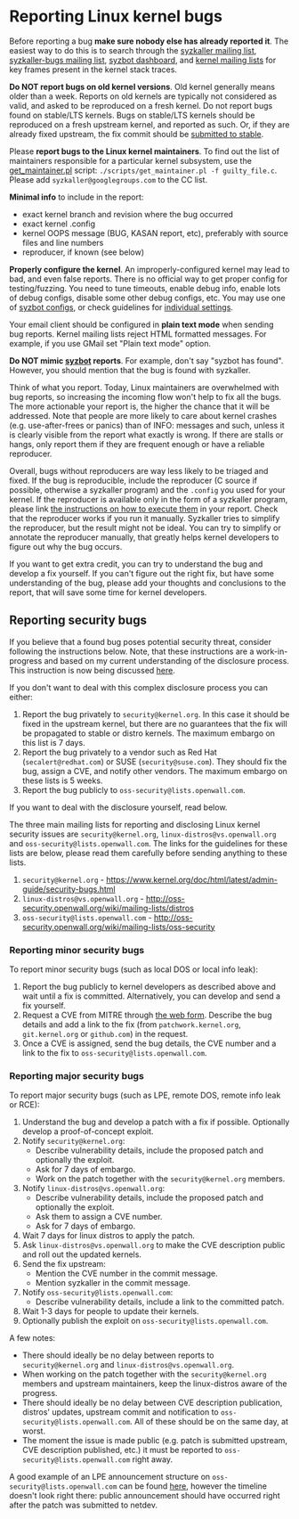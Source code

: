 # Reporting Linux kernel bugs

Before reporting a bug **make sure nobody else has already reported it**. The easiest way to do
this is to search through the [syzkaller mailing list](https://groups.google.com/forum/#!forum/syzkaller),
[syzkaller-bugs mailing list](https://groups.google.com/forum/#!forum/syzkaller-bugs),
[syzbot dashboard](https://syzkaller.appspot.com/upstream),
and [kernel mailing lists](https://lore.kernel.org/) for key frames present in the kernel stack traces.

**Do NOT report bugs on old kernel versions**.
Old kernel generally means older than a week. Reports on old kernels are typically not considered as valid,
and asked to be reproduced on a fresh kernel. Do not report bugs found on stable/LTS kernels.
Bugs on stable/LTS kernels should be reproduced on a fresh upstream kernel, and reported as such.
Or, if they are already fixed upstream, the fix commit should be
[submitted to stable](https://www.kernel.org/doc/html/next/process/stable-kernel-rules.html).

Please **report bugs to the Linux kernel maintainers**.
To find out the list of maintainers responsible for a particular kernel subsystem, use the [get_maintainer.pl](https://github.com/torvalds/linux/blob/master/scripts/get_maintainer.pl) script: `./scripts/get_maintainer.pl -f guilty_file.c`. Please add `syzkaller@googlegroups.com` to the CC list.

**Minimal info** to include in the report:
 - exact kernel branch and revision where the bug occurred
 - exact kernel .config
 - kernel OOPS message (BUG, KASAN report, etc), preferably with source files and line numbers
 - reproducer, if known (see below)

**Properly configure the kernel**.
An improperly-configured kernel may lead to bad, and even false reports. There is no official way to get
proper config for testing/fuzzing. You need to tune timeouts, enable debug info, enable lots of debug configs,
disable some other debug configs, etc. You may use one of
[syzbot configs](/dashboard/config/linux/upstream-apparmor-kasan.config), or check guidelines for
[individual settings](/dashboard/config/linux/bits).

Your email client should be configured in **plain text mode** when sending bug reports.
Kernel mailing lists reject HTML formatted messages. For example, if you use GMail set "Plain text mode" option.

**Do NOT mimic [syzbot](/docs/syzbot.md) reports**.
For example, don't say "syzbot has found". However, you should mention that the bug is found with syzkaller.

Think of what you report. Today, Linux maintainers are overwhelmed with bug reports, so increasing the incoming flow won't help to fix all the bugs.
The more actionable your report is, the higher the chance that it will be addressed.
Note that people are more likely to care about kernel crashes (e.g. use-after-frees or panics) than of INFO: messages and such, unless it is clearly visible from the report what exactly is wrong.
If there are stalls or hangs, only report them if they are frequent enough or have a reliable reproducer.

Overall, bugs without reproducers are way less likely to be triaged and fixed.
If the bug is reproducible, include the reproducer (C source if possible, otherwise a syzkaller program) and the `.config` you used for your kernel.
If the reproducer is available only in the form of a syzkaller program, please link [the instructions on how to execute them](/docs/executing_syzkaller_programs.md) in your report.
Check that the reproducer works if you run it manually.
Syzkaller tries to simplify the reproducer, but the result might not be ideal.
You can try to simplify or annotate the reproducer manually, that greatly helps kernel developers to figure out why the bug occurs.

If you want to get extra credit, you can try to understand the bug and develop a fix yourself.
If you can't figure out the right fix, but have some understanding of the bug, please add your thoughts and conclusions to the report, that will save some time for kernel developers.

## Reporting security bugs

If you believe that a found bug poses potential security threat, consider following the instructions below.
Note, that these instructions are a work-in-progress and based on my current understanding of the disclosure process.
This instruction is now being discussed [here](http://seclists.org/oss-sec/2017/q3/242).

If you don't want to deal with this complex disclosure process you can either:

1. Report the bug privately to `security@kernel.org`. In this case it should be fixed in the upstream kernel, but there are no guarantees that the fix will be propagated to stable or distro kernels. The maximum embargo on this list is 7 days.
2. Report the bug privately to a vendor such as Red Hat (`secalert@redhat.com`) or SUSE (`security@suse.com`). They should fix the bug, assign a CVE, and notify other vendors. The maximum embargo on these lists is 5 weeks.
3. Report the bug publicly to `oss-security@lists.openwall.com`.

If you want to deal with the disclosure yourself, read below.

The three main mailing lists for reporting and disclosing Linux kernel security issues are `security@kernel.org`, `linux-distros@vs.openwall.org` and `oss-security@lists.openwall.com`.
The links for the guidelines for these lists are below, please read them carefully before sending anything to these lists.

1. `security@kernel.org` - https://www.kernel.org/doc/html/latest/admin-guide/security-bugs.html
2. `linux-distros@vs.openwall.org` - http://oss-security.openwall.org/wiki/mailing-lists/distros
3. `oss-security@lists.openwall.com` - http://oss-security.openwall.org/wiki/mailing-lists/oss-security

### Reporting minor security bugs

To report minor security bugs (such as local DOS or local info leak):

1. Report the bug publicly to kernel developers as described above and wait until a fix is committed. Alternatively, you can develop and send a fix yourself.
2. Request a CVE from MITRE through [the web form](https://cveform.mitre.org/). Describe the bug details and add a link to the fix (from `patchwork.kernel.org`, `git.kernel.org` or `github.com`) in the request.
3. Once a CVE is assigned, send the bug details, the CVE number and a link to the fix to `oss-security@lists.openwall.com`.

### Reporting major security bugs

To report major security bugs (such as LPE, remote DOS, remote info leak or RCE):

1. Understand the bug and develop a patch with a fix if possible. Optionally develop a proof-of-concept exploit.
2. Notify `security@kernel.org`:
    * Describe vulnerability details, include the proposed patch and optionally the exploit.
    * Ask for 7 days of embargo.
    * Work on the patch together with the `security@kernel.org` members.
3. Notify `linux-distros@vs.openwall.org`:
    * Describe vulnerability details, include the proposed patch and optionally the exploit.
    * Ask them to assign a CVE number.
    * Ask for 7 days of embargo.
4. Wait 7 days for linux distros to apply the patch.
5. Ask `linux-distros@vs.openwall.org` to make the CVE description public and roll out the updated kernels.
6. Send the fix upstream:
    * Mention the CVE number in the commit message.
    * Mention syzkaller in the commit message.
7. Notify `oss-security@lists.openwall.com`:
    * Describe vulnerability details, include a link to the committed patch.
8. Wait 1-3 days for people to update their kernels.
9. Optionally publish the exploit on `oss-security@lists.openwall.com`.

A few notes:

* There should ideally be no delay between reports to `security@kernel.org` and `linux-distros@vs.openwall.org`.
* When working on the patch together with the `security@kernel.org` members and upstream maintainers, keep the linux-distros aware of the progress.
* There should ideally be no delay between CVE description publication, distros' updates, upstream commit and notification to `oss-security@lists.openwall.com`. All of these should be on the same day, at worst.
* The moment the issue is made public (e.g. patch is submitted upstream, CVE description published, etc.) it must be reported to `oss-security@lists.openwall.com` right away.

A good example of an LPE announcement structure on `oss-security@lists.openwall.com` can be found [here](http://seclists.org/oss-sec/2016/q4/607), however the timeline doesn't look right there: public announcement should have occurred right after the patch was submitted to netdev.
